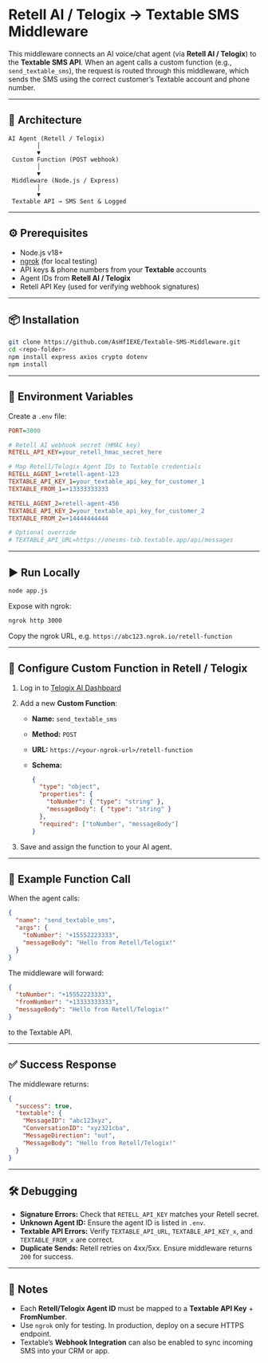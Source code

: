 
# Retell AI / Telogix → Textable SMS Middleware

This middleware connects an AI voice/chat agent (via **Retell AI / Telogix**) to the **Textable SMS API**.
When an agent calls a custom function (e.g., `send_textable_sms`), the request is routed through this middleware, which sends the SMS using the correct customer’s Textable account and phone number.

---

## 🚀 Architecture

```
AI Agent (Retell / Telogix)
        │
        ▼
 Custom Function (POST webhook)
        │
        ▼
 Middleware (Node.js / Express)
        │
        ▼
 Textable API → SMS Sent & Logged
```

---

## ⚙️ Prerequisites

* Node.js v18+
* [ngrok](https://ngrok.com/) (for local testing)
* API keys & phone numbers from your **Textable** accounts
* Agent IDs from **Retell AI / Telogix**
* Retell API Key (used for verifying webhook signatures)

---

## 📦 Installation

```bash
git clone https://github.com/AsHfIEXE/Textable-SMS-Middleware.git
cd <repo-folder>
npm install express axios crypto dotenv
npm install
```

---

## 🔑 Environment Variables

Create a `.env` file:

```ini
PORT=3000

# Retell AI webhook secret (HMAC key)
RETELL_API_KEY=your_retell_hmac_secret_here

# Map Retell/Telogix Agent IDs to Textable credentials
RETELL_AGENT_1=retell-agent-123
TEXTABLE_API_KEY_1=your_textable_api_key_for_customer_1
TEXTABLE_FROM_1=+13333333333

RETELL_AGENT_2=retell-agent-456
TEXTABLE_API_KEY_2=your_textable_api_key_for_customer_2
TEXTABLE_FROM_2=+14444444444

# Optional override
# TEXTABLE_API_URL=https://onesms-txb.textable.app/api/messages
```

---

## ▶️ Run Locally

```bash
node app.js
```

Expose with ngrok:

```bash
ngrok http 3000
```

Copy the ngrok URL, e.g.
`https://abc123.ngrok.io/retell-function`

---

## 🔌 Configure Custom Function in Retell / Telogix

1. Log in to [Telogix AI Dashboard](https://ai.telogix.com/)

2. Add a new **Custom Function**:

   * **Name:** `send_textable_sms`
   * **Method:** `POST`
   * **URL:** `https://<your-ngrok-url>/retell-function`
   * **Schema:**

     ```json
     {
       "type": "object",
       "properties": {
         "toNumber": { "type": "string" },
         "messageBody": { "type": "string" }
       },
       "required": ["toNumber", "messageBody"]
     }
     ```

3. Save and assign the function to your AI agent.

---

## 📡 Example Function Call

When the agent calls:

```json
{
  "name": "send_textable_sms",
  "args": {
    "toNumber": "+15552223333",
    "messageBody": "Hello from Retell/Telogix!"
  }
}
```

The middleware will forward:

```json
{
  "toNumber": "+15552223333",
  "fromNumber": "+13333333333",
  "messageBody": "Hello from Retell/Telogix!"
}
```

to the Textable API.

---

## ✅ Success Response

The middleware returns:

```json
{
  "success": true,
  "textable": {
    "MessageID": "abc123xyz",
    "ConversationID": "xyz321cba",
    "MessageDirection": "out",
    "MessageBody": "Hello from Retell/Telogix!"
  }
}
```

---

## 🛠 Debugging

* **Signature Errors:** Check that `RETELL_API_KEY` matches your Retell secret.
* **Unknown Agent ID:** Ensure the agent ID is listed in `.env`.
* **Textable API Errors:** Verify `TEXTABLE_API_URL`, `TEXTABLE_API_KEY_x`, and `TEXTABLE_FROM_x` are correct.
* **Duplicate Sends:** Retell retries on 4xx/5xx. Ensure middleware returns `200` for success.

---

## 📌 Notes

* Each **Retell/Telogix Agent ID** must be mapped to a **Textable API Key** + **FromNumber**.
* Use `ngrok` only for testing. In production, deploy on a secure HTTPS endpoint.
* Textable’s **Webhook Integration** can also be enabled to sync incoming SMS into your CRM or app.


